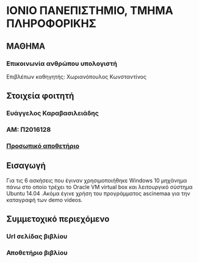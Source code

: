 # ΙΟΝΙΟ ΠΑΝΕΠΙΣΤΗΜΙΟ, ΤΜΗΜΑ ΠΛΗΡΟΦΟΡΙΚΗΣ 
## ΜΑΘΗΜΑ
### Επικοινωνία ανθρώπου υπολογιστή 
Επιβλέπων καθηγητής: Χωριανόπουλος Κωνσταντίνος 

## Στοιχεία φοιτητή
### Ευάγγελος Καραβασιλειάδης
### ΑΜ: Π2016128

### [Προσωπικό αποθετήριο](https://github.com/VaggelisKa/hci)

## Εισαγωγή
Για τις 6 ασκήσεις που έγιναν χρησιμοποιήθηκε Windows 10 μηχάνημα πάνω στο οποίο τρέχει το Oracle VM virtual box και λειτουργικό σύστημα Ubuntu 14.04 .Ακόμα έγινε χρήση του προγράμματος ascinemaa για την καταγραφή των demo videos.




## Συμμετοχικό περιεχόμενο

### Url σελίδας βιβλίου
### Αποθετήριο βιβλίου
